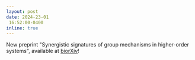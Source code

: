 ```yaml
---
layout: post
date: 2024-23-01
 16:52:00-0400
inline: true
---
```


New preprint "Synergistic signatures of group mechanisms in higher-order systems", available at [biorXiv](https://arxiv.org/abs/2401.11588)!
